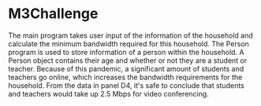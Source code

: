 # M3Challenge
The main program takes user input of the information of the household and calculate the minimum bandwidth required for this household. 
The Person program is used to store information of a person within the household. A Person object contains their age and whether or not they are a student or teacher.
Because of this pandemic, a significant amount of students and teachers go online, which increases the bandwidth requirements for the household.
From the data in panel D4, it's safe to conclude that students and teachers would take up 2.5 Mbps for video conferencing.
